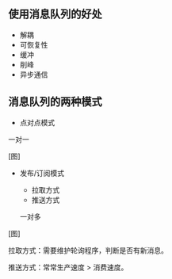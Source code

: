 ## 使用消息队列的好处

- 解耦
- 可恢复性
- 缓冲
- 削峰
- 异步通信

## 消息队列的两种模式

- 点对点模式

一对一

[图]

- 发布/订阅模式

  - 拉取方式
  - 推送方式

  一对多

[图]

拉取方式：需要维护轮询程序，判断是否有新消息。

推送方式：常常生产速度 > 消费速度。